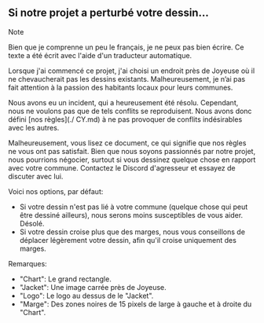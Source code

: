## Si notre projet a perturbé votre dessin...

> [!NOTE]
> Bien que je comprenne un peu le français, je ne peux pas bien écrire.
> Ce texte a été écrit avec l'aide d'un traducteur automatique.

Lorsque j'ai commencé ce projet, j'ai choisi un endroit près de Joyeuse où il ne chevaucherait pas les dessins existants.
Malheureusement, je n’ai pas fait attention à la passion des habitants locaux pour leurs communes.

Nous avons eu un incident, qui a heureusement été résolu.
Cependant, nous ne voulons pas que de tels conflits se reproduisent.
Nous avons donc défini [nos règles](./  CY.md) à ne pas provoquer de conflits indésirables avec les autres.

Malheureusement, vous lisez ce document, ce qui signifie que nos règles ne vous ont pas satisfait.
Bien que nous soyons passionnés par notre projet, nous pourrions négocier, surtout si vous dessinez quelque chose en rapport avec votre commune.
Contactez le Discord d'agresseur et essayez de discuter avec lui.

Voici nos options, par défaut:

- Si votre dessin n'est pas lié à votre commune (quelque chose qui peut être dessiné ailleurs), nous serons moins susceptibles de vous aider. Désolé.
- Si votre dessin croise plus que des marges, nous vous conseillons de déplacer légèrement votre dessin, afin qu'il croise uniquement des marges.

Remarques:

- "Chart": Le grand rectangle.
- "Jacket": Une image carrée près de Joyeuse.
- "Logo": Le logo au dessus de le "Jacket".
- "Marge": Des zones noires de 15 pixels de large à gauche et à droite du "Chart".
